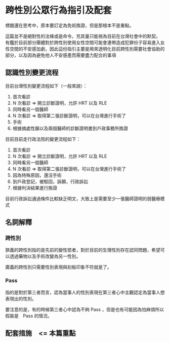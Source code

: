 # 跨性別公眾行為指引及配套


標題還在思考中，原本要訂定為免術換證，但是那根本不是重點。

這篇並不是絕對性的法條或是命令，充其量只能視為目前在台灣社會中的默契。
有鑑於目前部分團體對於跨性別使用女性空間可能會連帶造成犯罪份子容易進入女性空間的不安感加劇，因此這份指引主要是用來透明化目前跨性別需要社會協助的部分，以及因為避免他人不安感產而需要盡力配合的事項

## 認識性別變更流程

目前台灣性別變更流程如下（一般來說）：

1. 首次看診
2. N 次看診 => 開立診斷證明，允許 HRT 以及 RLE
3. 同時看另一個醫師
4. N 次看診 => 取得第二張診斷證明，可以在台灣進行手術了
5. 手術
6. 根據摘處性腺以及兩個醫師的診斷證明書到戶政事務所換證

目前目前走行政法院的變更流程如下：


1. 首次看診
2. N 次看診 => 開立診斷證明，允許 HRT 以及 RLE
3. 同時看另一個醫師
4. N 次看診 => 取得第二張診斷證明，可以在台灣進行手術了
5. 因為特殊原因，還沒手術
6. 到戶政登記，被駁回，訴願，行政訴訟
7. 根據判決結果進行換證

目前行政訴訟通過條件比較缺乏明文，大致上是需要至少一張醫師證明的弱醫療模式

## 名詞解釋

### 跨性別
狹義的跨性別指的是先前的變性慾者，對於目前的生理性別存在認同問題，希望可以透過藥物以及手術改變為另一性別。

廣義的跨性別只需要性別表現與刻板印象不符就是了。

### Pass
指的是對於第三者而言，認為當事人的性別表現在第三者心中主觀認定為當事人想表現出的性別。

要注意的是，有的時候第三者心中認為不夠 Pass ，但是也有可能因為怕麻煩所以假裝是　Pass 的情況。





## 配套措施　<= 本篇重點





